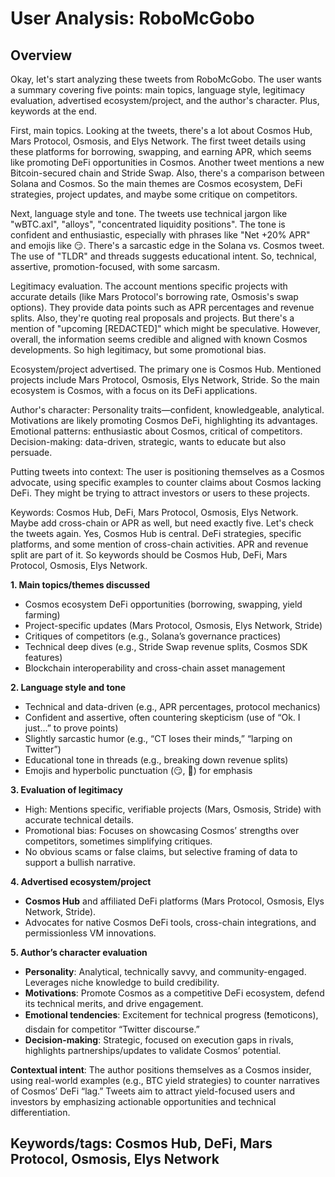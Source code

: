 # User Analysis: RoboMcGobo

## Overview

<think>
Okay, let's start analyzing these tweets from RoboMcGobo. The user wants a summary covering five points: main topics, language style, legitimacy evaluation, advertised ecosystem/project, and the author's character. Plus, keywords at the end.

First, main topics. Looking at the tweets, there's a lot about Cosmos Hub, Mars Protocol, Osmosis, and Elys Network. The first tweet details using these platforms for borrowing, swapping, and earning APR, which seems like promoting DeFi opportunities in Cosmos. Another tweet mentions a new Bitcoin-secured chain and Stride Swap. Also, there's a comparison between Solana and Cosmos. So the main themes are Cosmos ecosystem, DeFi strategies, project updates, and maybe some critique on competitors.

Next, language style and tone. The tweets use technical jargon like "wBTC.axl", "alloys", "concentrated liquidity positions". The tone is confident and enthusiastic, especially with phrases like "Net +20% APR" and emojis like 😏. There's a sarcastic edge in the Solana vs. Cosmos tweet. The use of "TLDR" and threads suggests educational intent. So, technical, assertive, promotion-focused, with some sarcasm.

Legitimacy evaluation. The account mentions specific projects with accurate details (like Mars Protocol's borrowing rate, Osmosis's swap options). They provide data points such as APR percentages and revenue splits. Also, they're quoting real proposals and projects. But there's a mention of "upcoming [REDACTED]" which might be speculative. However, overall, the information seems credible and aligned with known Cosmos developments. So high legitimacy, but some promotional bias.

Ecosystem/project advertised. The primary one is Cosmos Hub. Mentioned projects include Mars Protocol, Osmosis, Elys Network, Stride. So the main ecosystem is Cosmos, with a focus on its DeFi applications.

Author's character: Personality traits—confident, knowledgeable, analytical. Motivations are likely promoting Cosmos DeFi, highlighting its advantages. Emotional patterns: enthusiastic about Cosmos, critical of competitors. Decision-making: data-driven, strategic, wants to educate but also persuade.

Putting tweets into context: The user is positioning themselves as a Cosmos advocate, using specific examples to counter claims about Cosmos lacking DeFi. They might be trying to attract investors or users to these projects.

Keywords: Cosmos Hub, DeFi, Mars Protocol, Osmosis, Elys Network. Maybe add cross-chain or APR as well, but need exactly five. Let's check the tweets again. Yes, Cosmos Hub is central. DeFi strategies, specific platforms, and some mention of cross-chain activities. APR and revenue split are part of it. So keywords should be Cosmos Hub, DeFi, Mars Protocol, Osmosis, Elys Network.
</think>

**1. Main topics/themes discussed**  
- Cosmos ecosystem DeFi opportunities (borrowing, swapping, yield farming)  
- Project-specific updates (Mars Protocol, Osmosis, Elys Network, Stride)  
- Critiques of competitors (e.g., Solana’s governance practices)  
- Technical deep dives (e.g., Stride Swap revenue splits, Cosmos SDK features)  
- Blockchain interoperability and cross-chain asset management  

**2. Language style and tone**  
- Technical and data-driven (e.g., APR percentages, protocol mechanics)  
- Confident and assertive, often countering skepticism (use of “Ok. I just…” to prove points)  
- Slightly sarcastic humor (e.g., “CT loses their minds,” “larping on Twitter”)  
- Educational tone in threads (e.g., breaking down revenue splits)  
- Emojis and hyperbolic punctuation (😏, 🔴) for emphasis  

**3. Evaluation of legitimacy**  
- High: Mentions specific, verifiable projects (Mars, Osmosis, Stride) with accurate technical details.  
- Promotional bias: Focuses on showcasing Cosmos’ strengths over competitors, sometimes simplifying critiques.  
- No obvious scams or false claims, but selective framing of data to support a bullish narrative.  

**4. Advertised ecosystem/project**  
- **Cosmos Hub** and affiliated DeFi platforms (Mars Protocol, Osmosis, Elys Network, Stride).  
- Advocates for native Cosmos DeFi tools, cross-chain integrations, and permissionless VM innovations.  

**5. Author’s character evaluation**  
- **Personality**: Analytical, technically savvy, and community-engaged. Leverages niche knowledge to build credibility.  
- **Motivations**: Promote Cosmos as a competitive DeFi ecosystem, defend its technical merits, and drive engagement.  
- **Emotional tendencies**: Excitement for technical progress (❗️emoticons), disdain for competitor “Twitter discourse.”  
- **Decision-making**: Strategic, focused on execution gaps in rivals, highlights partnerships/updates to validate Cosmos’ potential.  

**Contextual intent**: The author positions themselves as a Cosmos insider, using real-world examples (e.g., BTC yield strategies) to counter narratives of Cosmos’ DeFi “lag.” Tweets aim to attract yield-focused users and investors by emphasizing actionable opportunities and technical differentiation.  

**Keywords/tags**: Cosmos Hub, DeFi, Mars Protocol, Osmosis, Elys Network
---
